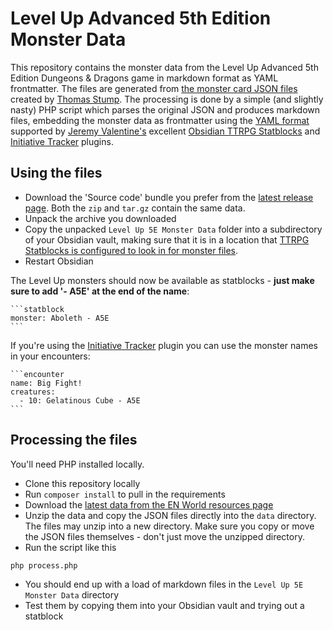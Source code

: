 # Level Up Advanced 5th Edition Monster Data

This repository contains the monster data from the Level Up Advanced 5th Edition Dungeons & Dragons game in markdown format as YAML frontmatter. The files are generated from [the monster card JSON files](https://www.enworld.org/resources/a5e-monster-card-json-files.1617/) created by [Thomas Stump](https://www.enworld.org/members/thomas-stump.6909139/). The processing is done by a simple (and slightly nasty) PHP script which parses the original JSON and produces markdown files, embedding the monster data as frontmatter using the [YAML format](https://github.com/valentine195/obsidian-5e-statblocks#full-example) supported by [Jeremy Valentine's](https://github.com/valentine195) excellent [Obsidian TTRPG Statblocks](https://github.com/valentine195/obsidian-5e-statblocks) and [Initiative Tracker](https://github.com/valentine195/obsidian-initiative-tracker) plugins.

## Using the files

- Download the 'Source code' bundle you prefer from the [latest release page](https://github.com/ronanchilvers/a5e-monster-data/releases). Both the `zip` and `tar.gz` contain the same data.
- Unpack the archive you downloaded
- Copy the unpacked `Level Up 5E Monster Data` folder into a subdirectory of your Obsidian vault, making sure that it is in a location that [TTRPG Statblocks is configured to look in for monster files](https://github.com/valentine195/obsidian-5e-statblocks#bestiary-folder).
- Restart Obsidian

The Level Up monsters should now be available as statblocks - **just make sure to add '- A5E' at the end of the name**:

````
```statblock
monster: Aboleth - A5E
```
````

If you're using the [Initiative Tracker](https://github.com/valentine195/obsidian-initiative-tracker) plugin you can use the monster names in your encounters:
````
```encounter
name: Big Fight!
creatures:
  - 10: Gelatinous Cube - A5E
```
````

## Processing the files

You'll need PHP installed locally.

- Clone this repository locally
- Run `composer install` to pull in the requirements
- Download the [latest data from the EN World resources page](https://www.enworld.org/resources/a5e-monster-card-json-files.1617/)
- Unzip the data and copy the JSON files directly into the `data` directory. The files may unzip into a new directory. Make sure you copy or move the JSON files themselves - don't just move the unzipped directory.
- Run the script like this
```
php process.php
```
- You should end up with a load of markdown files in the `Level Up 5E Monster Data` directory
- Test them by copying them into your Obsidian vault and trying out a statblock
